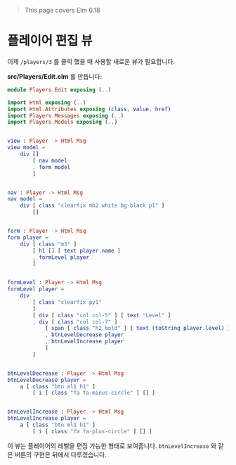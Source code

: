 > This page covers Elm 0.18

# 플레이어 편집 뷰

이제 `/players/3` 를 클릭 했을 때 사용할 새로운 뷰가 필요합니다.

__src/Players/Edit.elm__ 를 만듭니다:

```elm
module Players.Edit exposing (..)

import Html exposing (..)
import Html.Attributes exposing (class, value, href)
import Players.Messages exposing (..)
import Players.Models exposing (..)


view : Player -> Html Msg
view model =
    div []
        [ nav model
        , form model
        ]


nav : Player -> Html Msg
nav model =
    div [ class "clearfix mb2 white bg-black p1" ]
        []


form : Player -> Html Msg
form player =
    div [ class "m3" ]
        [ h1 [] [ text player.name ]
        , formLevel player
        ]


formLevel : Player -> Html Msg
formLevel player =
    div
        [ class "clearfix py1"
        ]
        [ div [ class "col col-5" ] [ text "Level" ]
        , div [ class "col col-7" ]
            [ span [ class "h2 bold" ] [ text (toString player.level) ]
            , btnLevelDecrease player
            , btnLevelIncrease player
            ]
        ]


btnLevelDecrease : Player -> Html Msg
btnLevelDecrease player =
    a [ class "btn ml1 h1" ]
        [ i [ class "fa fa-minus-circle" ] [] ]


btnLevelIncrease : Player -> Html Msg
btnLevelIncrease player =
    a [ class "btn ml1 h1" ]
        [ i [ class "fa fa-plus-circle" ] [] ]
```

이 뷰는 플레이어의 레벨을 편집 가능한 형태로 보여줍니다. `btnLevelIncrease` 와 같은 버튼의 구현은 뒤에서 다루겠습니다.
